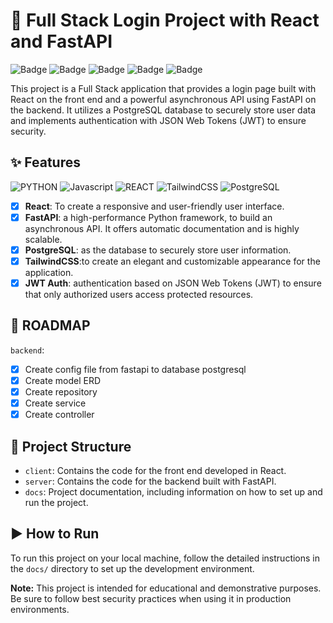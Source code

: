 # 🚀 Full Stack Login Project with React and FastAPI

![Badge](https://img.shields.io/badge/FastAPI-0.68.0-00ACAC)
![Badge](https://img.shields.io/badge/React-17.0.2-00ACAC)
![Badge](https://img.shields.io/badge/PostgreSQL-13.4-00ACAC)
![Badge](https://img.shields.io/badge/TailwindCSS-2.2.16-00ACAC)
![Badge](https://img.shields.io/badge/JSONWebTokens-JWT-00ACAC)

This project is a Full Stack application that provides a login page built with React on the front end and a powerful asynchronous API using FastAPI on the backend. It utilizes a PostgreSQL database to securely store user data and implements authentication with JSON Web Tokens (JWT) to ensure security.

## ✨ Features

![PYTHON](https://img.shields.io/badge/python-141321?&logo=python&logoColor=ffdd54)
![Javascript](https://img.shields.io/badge/javascript-141321?&logo=javascript&logoColor=%23F7DF1E)
![REACT](https://img.shields.io/badge/React-141321?&logo=react&logoColor=%2361DAFB)
![TailwindCSS](https://img.shields.io/badge/Tailwind_CSS-141321?&logo=tailwind-css)
![PostgreSQL](https://img.shields.io/badge/postgres-141321?&logo=postgresql)

- [x] **React**: To create a responsive and user-friendly user interface.
- [x] **FastAPI**: a high-performance Python framework, to build an asynchronous API. It offers automatic documentation and is highly scalable.
- [x] **PostgreSQL**: as the database to securely store user information.
- [x] **TailwindCSS**:to create an elegant and customizable appearance for the application.
- [x] **JWT Auth**: authentication based on JSON Web Tokens (JWT) to ensure that only authorized users access protected resources.

## 📖 ROADMAP

`backend`:

- [x] Create config file from fastapi to database postgresql
- [x] Create model ERD
- [x] Create repository
- [x] Create service
- [x] Create controller

## 📁 Project Structure

- `client`: Contains the code for the front end developed in React.
- `server`: Contains the code for the backend built with FastAPI.
- `docs`: Project documentation, including information on how to set up and run the project.

## ▶️ How to Run

To run this project on your local machine, follow the detailed instructions in the `docs/` directory to set up the development environment.

**Note:** This project is intended for educational and demonstrative purposes. Be sure to follow best security practices when using it in production environments.
